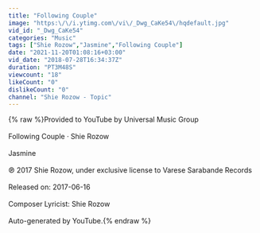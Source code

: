 ```yaml
---
title: "Following Couple"
image: "https:\/\/i.ytimg.com\/vi\/_Dwg_CaKe54\/hqdefault.jpg"
vid_id: "_Dwg_CaKe54"
categories: "Music"
tags: ["Shie Rozow","Jasmine","Following Couple"]
date: "2021-11-20T01:08:16+03:00"
vid_date: "2018-07-28T16:34:37Z"
duration: "PT3M48S"
viewcount: "18"
likeCount: "0"
dislikeCount: "0"
channel: "Shie Rozow - Topic"
---
```

{% raw %}Provided to YouTube by Universal Music Group<br /><br />Following Couple · Shie Rozow<br /><br />Jasmine<br /><br />℗ 2017 Shie Rozow, under exclusive license to Varese Sarabande Records<br /><br />Released on: 2017-06-16<br /><br />Composer  Lyricist: Shie Rozow<br /><br />Auto-generated by YouTube.{% endraw %}
